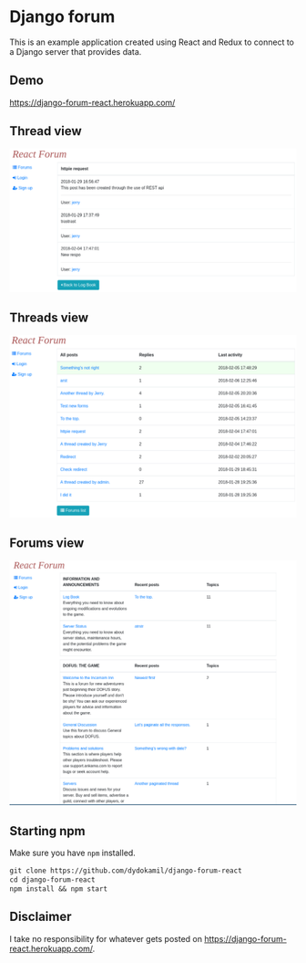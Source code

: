 # Django forum

This is an example application created using React and Redux to connect to a Django server that provides data.

## Demo
https://django-forum-react.herokuapp.com/

## Thread view

![Thread view](https://github.com/dydokamil/django-forum-react/blob/master/showcase/thread.png?raw=true)

## Threads view

![Threads view](https://github.com/dydokamil/django-forum-react/blob/master/showcase/threads.png?raw=true)

## Forums view

![Forums view](https://github.com/dydokamil/django-forum-react/blob/master/showcase/forums.png?raw=true)

## Starting npm

Make sure you have `npm` installed.

    git clone https://github.com/dydokamil/django-forum-react
    cd django-forum-react
    npm install && npm start

## Disclaimer

I take no responsibility for whatever gets posted on https://django-forum-react.herokuapp.com/.
